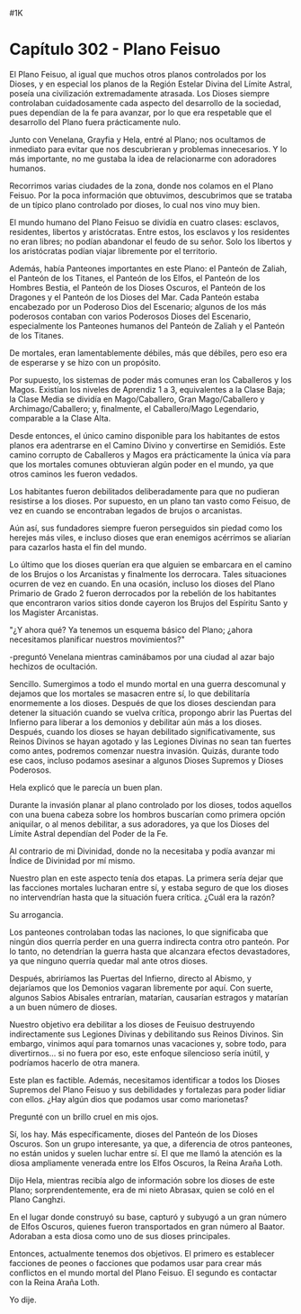 
#1K 

# Capítulo 302 - Plano Feisuo


El Plano Feisuo, al igual que muchos otros planos controlados por los Dioses, y en especial los planos de la Región Estelar Divina del Límite Astral, poseía una civilización extremadamente atrasada. Los Dioses siempre controlaban cuidadosamente cada aspecto del desarrollo de la sociedad, pues dependían de la fe para avanzar, por lo que era respetable que el desarrollo del Plano fuera prácticamente nulo.

Junto con Venelana, Grayfia y Hela, entré al Plano; nos ocultamos de inmediato para evitar que nos descubrieran y problemas innecesarios. Y lo más importante, no me gustaba la idea de relacionarme con adoradores humanos.

Recorrimos varias ciudades de la zona, donde nos colamos en el Plano Feisuo. Por la poca información que obtuvimos, descubrimos que se trataba de un típico plano controlado por dioses, lo cual nos vino muy bien.

El mundo humano del Plano Feisuo se dividía en cuatro clases: esclavos, residentes, libertos y aristócratas. Entre estos, los esclavos y los residentes no eran libres; no podían abandonar el feudo de su señor. Solo los libertos y los aristócratas podían viajar libremente por el territorio.

Además, había Panteones importantes en este Plano: el Panteón de Zaliah, el Panteón de los Titanes, el Panteón de los Elfos, el Panteón de los Hombres Bestia, el Panteón de los Dioses Oscuros, el Panteón de los Dragones y el Panteón de los Dioses del Mar. Cada Panteón estaba encabezado por un Poderoso Dios del Escenario; algunos de los más poderosos contaban con varios Poderosos Dioses del Escenario, especialmente los Panteones humanos del Panteón de Zaliah y el Panteón de los Titanes.

De mortales, eran lamentablemente débiles, más que débiles, pero eso era de esperarse y se hizo con un propósito.

Por supuesto, los sistemas de poder más comunes eran los Caballeros y los Magos. Existían los niveles de Aprendiz 1 a 3, equivalentes a la Clase Baja; la Clase Media se dividía en Mago/Caballero, Gran Mago/Caballero y Archimago/Caballero; y, finalmente, el Caballero/Mago Legendario, comparable a la Clase Alta.

Desde entonces, el único camino disponible para los habitantes de estos planos era adentrarse en el Camino Divino y convertirse en Semidiós. Este camino corrupto de Caballeros y Magos era prácticamente la única vía para que los mortales comunes obtuvieran algún poder en el mundo, ya que otros caminos les fueron vedados.

Los habitantes fueron debilitados deliberadamente para que no pudieran resistirse a los dioses. Por supuesto, en un plano tan vasto como Feisuo, de vez en cuando se encontraban legados de brujos o arcanistas.

Aún así, sus fundadores siempre fueron perseguidos sin piedad como los herejes más viles, e incluso dioses que eran enemigos acérrimos se aliarían para cazarlos hasta el fin del mundo.

Lo último que los dioses querían era que alguien se embarcara en el camino de los Brujos o los Arcanistas y finalmente los derrocara. Tales situaciones ocurren de vez en cuando. En una ocasión, incluso los dioses del Plano Primario de Grado 2 fueron derrocados por la rebelión de los habitantes que encontraron varios sitios donde cayeron los Brujos del Espíritu Santo y los Magister Arcanistas.

"¿Y ahora qué? Ya tenemos un esquema básico del Plano; ¿ahora necesitamos planificar nuestros movimientos?"

-preguntó Venelana mientras caminábamos por una ciudad al azar bajo hechizos de ocultación.

Sencillo. Sumergimos a todo el mundo mortal en una guerra descomunal y dejamos que los mortales se masacren entre sí, lo que debilitaría enormemente a los dioses. Después de que los dioses desciendan para detener la situación cuando se vuelva crítica, propongo abrir las Puertas del Infierno para liberar a los demonios y debilitar aún más a los dioses. Después, cuando los dioses se hayan debilitado significativamente, sus Reinos Divinos se hayan agotado y las Legiones Divinas no sean tan fuertes como antes, podremos comenzar nuestra invasión. Quizás, durante todo ese caos, incluso podamos asesinar a algunos Dioses Supremos y Dioses Poderosos.

Hela explicó que le parecía un buen plan.

Durante la invasión planar al plano controlado por los dioses, todos aquellos con una buena cabeza sobre los hombros buscarían como primera opción aniquilar, o al menos debilitar, a sus adoradores, ya que los Dioses del Límite Astral dependían del Poder de la Fe.

Al contrario de mi Divinidad, donde no la necesitaba y podía avanzar mi Índice de Divinidad por mí mismo.

Nuestro plan en este aspecto tenía dos etapas. La primera sería dejar que las facciones mortales lucharan entre sí, y estaba seguro de que los dioses no intervendrían hasta que la situación fuera crítica. ¿Cuál era la razón?

Su arrogancia.

Los panteones controlaban todas las naciones, lo que significaba que ningún dios querría perder en una guerra indirecta contra otro panteón. Por lo tanto, no detendrían la guerra hasta que alcanzara efectos devastadores, ya que ninguno querría quedar mal ante otros dioses.

Después, abriríamos las Puertas del Infierno, directo al Abismo, y dejaríamos que los Demonios vagaran libremente por aquí. Con suerte, algunos Sabios Abisales entrarían, matarían, causarían estragos y matarían a un buen número de dioses.

Nuestro objetivo era debilitar a los dioses de Feuisuo destruyendo indirectamente sus Legiones Divinas y debilitando sus Reinos Divinos. Sin embargo, vinimos aquí para tomarnos unas vacaciones y, sobre todo, para divertirnos... si no fuera por eso, este enfoque silencioso sería inútil, y podríamos hacerlo de otra manera.

Este plan es factible. Además, necesitamos identificar a todos los Dioses Supremos del Plano Feisuo y sus debilidades y fortalezas para poder lidiar con ellos. ¿Hay algún dios que podamos usar como marionetas?

Pregunté con un brillo cruel en mis ojos.

Sí, los hay. Más específicamente, dioses del Panteón de los Dioses Oscuros. Son un grupo interesante, ya que, a diferencia de otros panteones, no están unidos y suelen luchar entre sí. El que me llamó la atención es la diosa ampliamente venerada entre los Elfos Oscuros, la Reina Araña Loth.

Dijo Hela, mientras recibía algo de información sobre los dioses de este Plano; sorprendentemente, era de mi nieto Abrasax, quien se coló en el Plano Canghzi.

En el lugar donde construyó su base, capturó y subyugó a un gran número de Elfos Oscuros, quienes fueron transportados en gran número al Baator. Adoraban a esta diosa como uno de sus dioses principales.

Entonces, actualmente tenemos dos objetivos. El primero es establecer facciones de peones o facciones que podamos usar para crear más conflictos en el mundo mortal del Plano Feisuo. El segundo es contactar con la Reina Araña Loth.

Yo dije.
